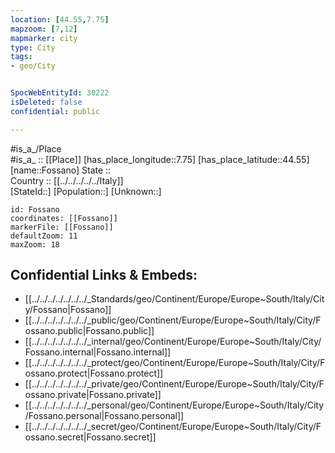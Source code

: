 ```yaml
---
location: [44.55,7.75] 
mapzoom: [7,12] 
mapmarker: city 
type: City
tags:
- geo/City


SpocWebEntityId: 30222
isDeleted: false
confidential: public

---
```

#is_a_/Place  
#is_a_ :: [[Place]] 
[has_place_longitude::7.75] 
[has_place_latitude::44.55] 
[name::Fossano] 
State ::  
Country :: [[../../../../../Italy]]  
[StateId::] 
[Population::] 
[Unknown::] 


```leaflet
id: Fossano
coordinates: [[Fossano]] 
markerFile: [[Fossano]] 
defaultZoom: 11 
maxZoom: 18
```


## Confidential Links & Embeds: 
- [[../../../../../../../_Standards/geo/Continent/Europe/Europe~South/Italy/City/Fossano|Fossano]] 
- [[../../../../../../../_public/geo/Continent/Europe/Europe~South/Italy/City/Fossano.public|Fossano.public]] 
- [[../../../../../../../_internal/geo/Continent/Europe/Europe~South/Italy/City/Fossano.internal|Fossano.internal]] 
- [[../../../../../../../_protect/geo/Continent/Europe/Europe~South/Italy/City/Fossano.protect|Fossano.protect]] 
- [[../../../../../../../_private/geo/Continent/Europe/Europe~South/Italy/City/Fossano.private|Fossano.private]] 
- [[../../../../../../../_personal/geo/Continent/Europe/Europe~South/Italy/City/Fossano.personal|Fossano.personal]] 
- [[../../../../../../../_secret/geo/Continent/Europe/Europe~South/Italy/City/Fossano.secret|Fossano.secret]] 
